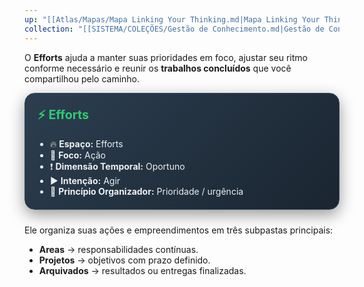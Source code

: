 ```yaml
---
up: "[[Atlas/Mapas/Mapa Linking Your Thinking.md|Mapa Linking Your Thinking]]"
collection: "[[SISTEMA/COLEÇÕES/Gestão de Conhecimento.md|Gestão de Conhecimento]]"
---
```

O **Efforts** ajuda a manter suas prioridades em foco, ajustar seu ritmo conforme necessário e reunir os **trabalhos concluídos** que você compartilhou pelo caminho.


<div style="background: linear-gradient(135deg, #2c3e50 0%, #1a2530 100%); padding: 20px; border-radius: 16px; color: #ecf0f1; box-shadow: 0 8px 25px rgba(0,0,0,0.4); margin-bottom: 24px; border: 1px solid #34495e;">
  <h3 style="display: flex; align-items: center; gap: 10px; font-size: 1.4em; margin-top: 0; color: #2ecc71;">⚡ Efforts</h3>
  <ul style="padding-left: 20px; margin-top: 10px; margin-bottom: 0;">
	<li>🔥 <strong>Espaço:</strong> Efforts</li>
	<li>🏃 <strong>Foco:</strong> Ação</li>
	<li>❗ <strong>Dimensão Temporal:</strong> Oportuno</li>
	<li>▶️ <strong>Intenção:</strong> Agir</li>
	<li>🚩 <strong>Princípio Organizador:</strong> Prioridade / urgência</li>
  </ul>
</div>



Ele organiza suas ações e empreendimentos em três subpastas principais:

- **Areas** → responsabilidades contínuas.
- **Projetos** → objetivos com prazo definido.
- **Arquivados** → resultados ou entregas finalizadas.


